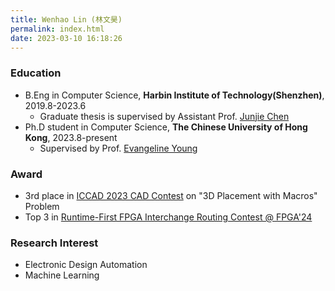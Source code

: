 ```yaml
---
title: Wenhao Lin (林文昊)
permalink: index.html
date: 2023-03-10 16:18:26
---
```


### Education

+ B.Eng in Computer Science, **Harbin Institute of Technology(Shenzhen)**, 2019.8-2023.6
  + Graduate thesis is supervised by Assistant Prof. [Junjie Chen](http://faculty.hitsz.edu.cn/chenjunjie)
+ Ph.D student in Computer Science, **The Chinese University of Hong Kong**, 2023.8-present 
  + Supervised by Prof. [Evangeline Young](https://www.cse.cuhk.edu.hk/~fyyoung/)

### Award

+ 3rd place in [ICCAD 2023 CAD Contest](https://iccad-contest.org/Problems.html) on "3D Placement with Macros" Problem
+ Top 3 in [Runtime-First FPGA Interchange Routing Contest @ FPGA'24](https://xilinx.github.io/fpga24_routing_contest/)

### Research Interest

+ Electronic Design Automation
+ Machine Learning
